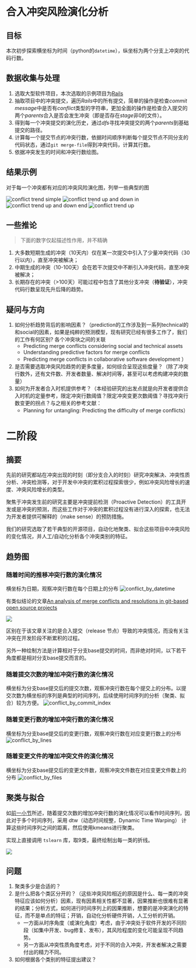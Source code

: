 # 合入冲突风险演化分析

## 目标

本次初步探索横坐标为时间（python的`datetime`），纵坐标为两个分支上冲突的代码行数。

## 数据收集与处理

1. 选取大型软件项目，本次选取的示例项目为[Rails](https://github.com/rails/rails.git)
2. 抽取项目中的冲突提交，遍历*Rails*中的所有提交，简单的操作是检查*commit message*中是否有*conflict*类型的字符串，更加全面的操作是检查合入提交的两个*parents*合入是否会发生冲突（即是否存在*stage*非0的文件）。
3. 得到每一个冲突提交的演化历史，通过*dfs*寻找冲突提交的两个*parents*到基础提交的路径。
4. 计算每一个提交节点的冲突行数，依据时间顺序判断每个提交节点不同分支的代码状态，通过`git merge-file`得到冲突代码，计算其行数。
5. 依据冲突发生的时间和冲突行数绘图。

## 结果示例

对于每一个冲突都有对应的冲突风险演化图，列举一些典型的图

![conflict trend simple](./graphs/rails/conflict_lines_trend.png)
![conflict trend up and down in](./graphs/rails/conflict_lines_trend_1.png)
![conflict trend up and down end](./graphs/rails/conflict_lines_trend_3.png)
![conflict trend up](./graphs/rails/conflict_lines_trend_2.png)

## 一些推论

> 下面的数字仅起描述性作用，并不精确

1. 大多数短期生成的冲突（10天内）仅在某一次提交中引入了少量冲突代码（30行以内），直至冲突被解决；
2. 中期生成的冲突（10-100天）会在若干次提交中不断引入冲突代码，直至冲突被解决；
3. 长期存在的冲突（>100天）可能过程中包含了其他分支冲突（**待验证**），冲突代码行数呈现先升后降的趋势。

## 疑问与方向

1. 如何分析趋势背后的影响因素？（prediction的工作涉及到一系列technical的和social的因素，如果是纯粹的预测模型，现有研究已经有很多工作了，我们的工作有何区别?
    各个冲突块之间的关联
    - Predicting merge conflicts considering social and technical assets
    - Understanding predictive factors for merge conflicts
    - Predicting merge conflicts in collaborative software development
    ）
2. 是否需要选取冲突风险趋势的更多度量，如何综合呈现这些度量？（除了冲突行数外，还有文件数、开发者数量、解决时间等，甚至可以考虑构建冲突的数量）
3. 如何为开发者合入时机提供参考？（本经验研究的出发点就是向开发者提供合入时机的定量参考，限定冲突行数阈值？限定冲突变更次数阈值？寻找冲突行数变更的拐点？与之相关的参考文献：
    - Planning for untangling: Predicting the difficulty of merge conflicts）

# 二阶段

## 摘要

先前的研究都站在冲突出现的时刻（即分支合入的时刻）研究冲突解决、冲突性质分析、冲突检测等，对于开发中冲突的累积过程探索很少，例如冲突风险增长的速度、冲突风险增长的类型。

聚焦于冲突发生前的研究主要是冲突提前检测（Proactive Detection）的工具开发或是冲突的预测，而这些工作对于冲突的累积过程没有进行深入的探索，也无法为开发者提供可解释的（make sense）的预防措施。

我们的研究选取了若干典型的开源项目，自动化地聚类、拟合这些项目中冲突风险的变化情况，并人工/自动化分析各个冲突类别的特征。

## 趋势图
### 随着时间的推移冲突行数的演化情况

横坐标为日期，观察冲突行数在每个日期上的分布
![conflict_by_datetime](./graphs/rails/conflict_lines_trend_datetime.png)

有类似结论的文章[An analysis of merge conflicts and resolutions in git-based open source projects](https://hal.science/hal-01917249/document)

![](./graphs/rails/image.png)

区别在于该文章关注的是合入提交（release 节点）导致的冲突情况，而没有关注冲突在开发阶段不断累积的过程。

另外一种绘制方法是计算相对于分支base提交的时间，而非绝对时间，以下若干角度都是相对分支base提交而言的。

### 随着提交次数的增加冲突行数的演化情况

横坐标为分支base提交后的提交次数，观察冲突行数在每个提交上的分布。以提交次数为横坐标的序列是典型的时间序列，后续使用时间序列的分析（聚类、拟合）较为方便。
![conflict_by_commit_index](./graphs/rails/conflict_lines_trend_commit_index.png)

### 随着变更行数的增加冲突行数的演化情况

横坐标为分支base提交后的变更行数，观察冲突行数在对应变更行数上的分布
![conflict_by_lines](./graphs/rails/conflict_lines_trend_lines.png)

### 随着变更文件的增加冲突文件的演化情况

横坐标为分支base提交后的变更文件数，观察冲突文件数在对应变更文件数上的分布
![conflict_by_files](./graphs/rails/conflict_lines_trend_files.png)


## 聚类与拟合

如[前一小节](#随着提交次数的增加冲突行数的演化情况)所述，随着提交次数的增加冲突行数的演化情况可以看作时间序列，因此对于多个时间序列，采用 dtw（动态时间规整，Dynamic Time Warping） 计算这些时间序列之间的距离，然后使用kmeans进行聚类。

实现上直接调用 `tslearn` 库，取9类，最终绘制出每一类的折线。

![](./graphs/dtw_cluster.png)

## 问题

1. 聚类多少是合适的？
2. 是什么把各个类区分开的？（这些冲突风险相近的原因是什么、每一类的冲突特征应该如何分析）因素，现有因素相关性都不显著，因果推断也很难有显著的结果；分析方式，如何进行时间序列上的因果推断，想要的是冲突演化的特征，而不是单点的特征；开销，自动化分析硬件开销，人工分析的开销。
   - 一方面从时序角度（或演化角度）考虑，由于冲突处于软件开发的不同阶段（如集中开发、bug修复、发布），其风险程度的变化可能呈现不同趋势。
   - 另一方面从冲突性质角度考虑，对于不同的合入冲突，开发者解决之需要付出的精力不同。
3. 如何根据各个类别的特征提出建议？
